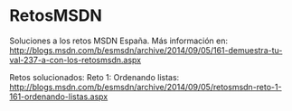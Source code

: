 RetosMSDN
=========

Soluciones a los retos MSDN España. Más información en: http://blogs.msdn.com/b/esmsdn/archive/2014/09/05/161-demuestra-tu-val-237-a-con-los-retosmsdn.aspx

Retos solucionados:
Reto 1: Ordenando listas: http://blogs.msdn.com/b/esmsdn/archive/2014/09/05/retosmsdn-reto-1-161-ordenando-listas.aspx 
